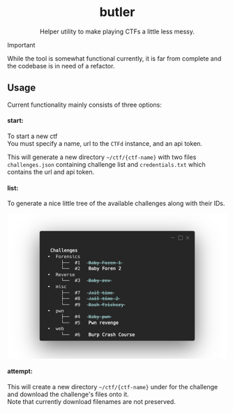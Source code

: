 <h1 align="center"> butler </h1>

<p align="center">Helper utility to make playing CTFs a little less messy.</p>

> [!Important]
> While the tool is somewhat functional currently, it is far from complete and the codebase is in need of a refactor.

## Usage  
Current functionality mainly consists of three options:  
#### start:  
To start a new ctf  
You must specify a name, url to the `CTFd` instance, and an api token.   
  
This will generate a new directory `~/ctf/{ctf-name}` with two files `challenges.json` containing challenge list and `credentials.txt` which contains the url and api token.  
#### list:  
To generate a nice little tree of the available challenges along with their IDs.  

<img src="./screenshots/list-demo.png" alt="List functionality demo picture" align="middle">

#### attempt:  
This will create a new directory `~/ctf/{ctf-name}` under for the challenge and download the challenge's files onto it.  
Note that currently download filenames are not preserved.
